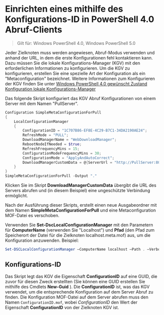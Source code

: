 # Einrichten eines mithilfe des Konfigurations-ID in PowerShell 4.0 Abruf-Clients

>Gilt für: Windows PowerShell 4.0, Windows PowerShell 5.0

Jeder Zielknoten muss werden angewiesen, Abruf-Modus verwenden und anhand der URL, in dem die erste Konfigurationen fehl kontaktieren kann. Dazu müssen Sie die lokale Konfigurations-Manager (KGV) mit den erforderlichen Informationen zu konfigurieren. Um die KGV zu konfigurieren, erstellen Sie eine spezielle Art der Konfiguration als ein "Metaconfiguration" bezeichnet. Weitere Informationen zum Konfigurieren der KGV finden Sie unter [Windows PowerShell 4.0 gewünscht Zustand Konfiguration lokale Konfigurations-Manager](metaConfig4.md)

Das folgende Skript konfiguriert das KGV Abruf Konfigurationen von einem Server mit dem Namen "PullServer".

```powershell
Configuration SimpleMetaConfigurationForPull 
{ 
    LocalConfigurationManager 
    { 
        ConfigurationID = "1C707B86-EF8E-4C29-B7C1-34DA2190AE24";
        RefreshMode = "PULL";
        DownloadManagerName = "WebDownloadManager";
        RebootNodeIfNeeded = $true;
        RefreshFrequencyMins = 15;
        ConfigurationModeFrequencyMins = 30; 
        ConfigurationMode = "ApplyAndAutoCorrect";
        DownloadManagerCustomData = @{ServerUrl = "http://PullServer:8080/PSDSCPullServer/PSDSCPullServer.svc"; AllowUnsecureConnection = “TRUE”}
    } 
} 
SimpleMetaConfigurationForPull -Output "."
```

Klicken Sie im Skript **DownloadManagerCustomData** übergibt die URL des Servers abrufen und (in diesem Beispiel) eine ungeschützte Verbindung ermöglicht. 

Nach der Ausführung dieser Skripts, erstellt einen neue Ausgabeordner mit dem Namen **SimpleMetaConfigurationForPull** und eine Metaconfiguration MOF-Datei es verschoben.

Verwenden Sie **Set-DscLocalConfigurationManager** mit den Parametern für **ComputerName** (verwenden Sie "Localhost") und **Pfad** (den Pfad zum Speicherort der Datei für die Zielknoten localhost.meta.mof) aus, um die Konfiguration anzuwenden. Beispiel: 
```powershell
Set-DSCLocalConfigurationManager –ComputerName localhost –Path . –Verbose.
```

## Konfigurations-ID
Das Skript legt das KGV die Eigenschaft **ConfigurationID** auf eine GUID, die zuvor für diesen Zweck erstellten (Sie können eine GUID erstellen Sie mithilfe des Cmdlets **New-Guid** ). Die **ConfigurationID** ist, was das KGV verwendet, um die entsprechende Konfiguration auf dem Server Abruf zu finden. Die Konfiguration MOF-Datei auf dem Server abrufen muss den Namen `ConfigurationID.mof`, wobei *ConfigurationID* den Wert der Eigenschaft **ConfigurationID** von der Zielknoten KGV ist.
